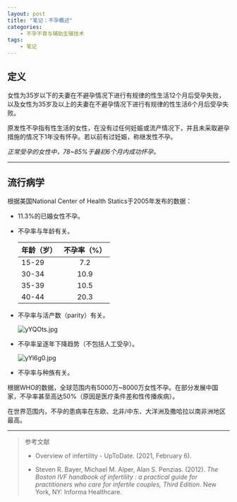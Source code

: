 ```yaml
---
layout: post
title: "笔记：不孕概述"
categories:
    - 不孕不育与辅助生殖技术
tags:
    - 笔记
---
```


## 定义

⼥性为35岁以下的夫妻在不避孕情况下进⾏有规律的性⽣活12个⽉后受孕失败，以及⼥性为35岁及以上的夫妻在不避孕情况下进⾏有规律的性⽣活6个⽉后受孕失败。

原发性不孕指有性生活的女性，在没有过任何妊娠或流产情况下，并且未采取避孕措施的情况下1年没有怀孕。若以前有过妊娠，称继发性不孕。

*正常受孕的女性中，78~85%于最初6个月内成功怀孕。*

-----

## 流行病学

根据美国National Center of Health Statics于2005年发布的数据：

+ 11.3%的已婚女性不孕。
+ 不孕率与年龄有关。
  
    | 年龄（岁）| 不孕率（%） |
    |:--------|:-------:|
    | 15-29   | 7.2     |
    | 30-34   | 10.9    |
    | 35-39   | 10.5    |
    | 40-44   | 20.3    |

+ 不孕率与活产数（parity）有关。
    
    ![yYQOts.jpg](https://s3.ax1x.com/2021/02/06/yYlunO.jpg "15-44岁之间女性的12月内不孕率")

+ 不孕率呈逐年下降趋势（不包括人工受孕）。
    
    ![yYl6g0.jpg](https://s3.ax1x.com/2021/02/06/yYl6g0.jpg)
    
+ 不孕率与种族有关。

根据WHO的数据，全球范围内有5000万~8000万女性不孕。在部分发展中国家，不孕率甚至高达50%（原因是医疗条件差和性传播疾病）。

在世界范围内，不孕的患病率在东欧、北⾮/中东、⼤洋洲及撒哈拉以南⾮洲地区最⾼。

-----

> 参考文献
> 
> + Overview of infertility - UpToDate. (2021, February 6).
>
> +  Steven R. Bayer, Michael M. Alper, Alan S.
Penzias.  (2012). *The Boston IVF handbook of infertility : a practical guide for practitioners who care for infertile couples, Third Edition*. New York, NY: Informa Healthcare.




